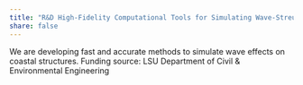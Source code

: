 ```yaml
---
title: "R&D High-Fidelity Computational Tools for Simulating Wave-Streucture Interaction"
share: false
---
```


We are developing fast and accurate methods to simulate wave effects on coastal structures.
Funding source: LSU Department of Civil & Environmental Engineering